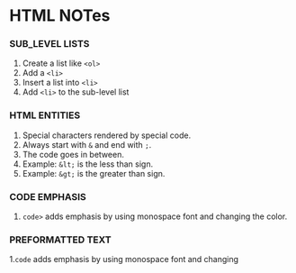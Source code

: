 # HTML NOTes

### SUB_LEVEL LISTS

1. Create a list like `<ol>`
2. Add a `<li>`
3. Insert a list into `<li>`
4. Add `<li>` to the sub-level list


### HTML ENTITIES

1. Special characters rendered  by special code.
2. Always start with `&` and end with `;`.
3. The code goes in between.
4. Example: `&lt;` is the less than sign.
5. Example: `&gt;` is  the greater than sign.

### CODE EMPHASIS

1. `code>` adds emphasis by using monospace font and changing the color.
   
  ### PREFORMATTED TEXT

 1.`code` adds emphasis by using monospace font and changing  